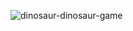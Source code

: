 ![dinosaur-dinosaur-game](https://user-images.githubusercontent.com/124792036/218086631-a8221cf8-8187-45e4-918d-463e9900bbca.gif)
